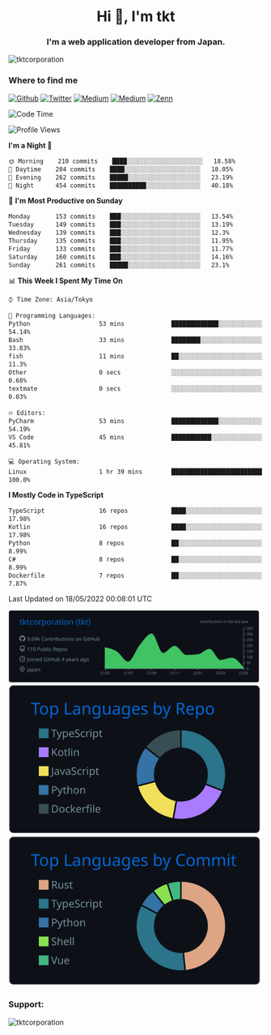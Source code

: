 <h1 align="center">Hi 👋, I'm tkt</h1>
<h3 align="center">I'm a web application developer from Japan.</h3>

<p align="left"> <img src="https://komarev.com/ghpvc/?username=tktcorporation&label=Profile%20views&color=0e75b6&style=flat" alt="tktcorporation" /> </p>

<h3>Where to find me</h3>
<p>
<a href="https://github.com/tktcorporation" target="_blank"><img alt="Github" src="https://img.shields.io/badge/GitHub-%2312100E.svg?&style=for-the-badge&logo=Github&logoColor=white" /></a>
<a href="https://twitter.com/tktcorporation" target="_blank"><img alt="Twitter" src="https://img.shields.io/badge/twitter-%231DA1F2.svg?&style=for-the-badge&logo=twitter&logoColor=white" /></a>
<a href="https://www.linkedin.com/in/tktcorporation" target="_blank"><img alt="Medium" src="https://img.shields.io/badge/linkdin-0a66c2.svg?&style=for-the-badge&logo=linkedin&logoColor=white" /></a>
<a href="https://qiita.com/tktcorporation" target="_blank"><img alt="Medium" src="https://img.shields.io/badge/qiita-55C500.svg?&style=for-the-badge&logo=qiita&logoColor=white" /></a>
<a href="https://zenn.dev/tktcorporation" target="_blank"><img alt="Zenn" src="https://img.shields.io/badge/Zenn-3EA8FF.svg?&style=for-the-badge&logo=Zenn&logoColor=white" /></a>
</p>
  
<!--START_SECTION:waka-->
![Code Time](http://img.shields.io/badge/Code%20Time-0%20secs-blue)

![Profile Views](http://img.shields.io/badge/Profile%20Views-0-blue)

**I'm a Night 🦉** 

```text
🌞 Morning    210 commits    ████░░░░░░░░░░░░░░░░░░░░░   18.58% 
🌆 Daytime    204 commits    ████░░░░░░░░░░░░░░░░░░░░░   18.05% 
🌃 Evening    262 commits    █████░░░░░░░░░░░░░░░░░░░░   23.19% 
🌙 Night      454 commits    ██████████░░░░░░░░░░░░░░░   40.18%

```
📅 **I'm Most Productive on Sunday** 

```text
Monday       153 commits    ███░░░░░░░░░░░░░░░░░░░░░░   13.54% 
Tuesday      149 commits    ███░░░░░░░░░░░░░░░░░░░░░░   13.19% 
Wednesday    139 commits    ███░░░░░░░░░░░░░░░░░░░░░░   12.3% 
Thursday     135 commits    ███░░░░░░░░░░░░░░░░░░░░░░   11.95% 
Friday       133 commits    ███░░░░░░░░░░░░░░░░░░░░░░   11.77% 
Saturday     160 commits    ███░░░░░░░░░░░░░░░░░░░░░░   14.16% 
Sunday       261 commits    █████░░░░░░░░░░░░░░░░░░░░   23.1%

```


📊 **This Week I Spent My Time On** 

```text
⌚︎ Time Zone: Asia/Tokyo

💬 Programming Languages: 
Python                   53 mins             █████████████░░░░░░░░░░░░   54.14% 
Bash                     33 mins             ████████░░░░░░░░░░░░░░░░░   33.83% 
fish                     11 mins             ██░░░░░░░░░░░░░░░░░░░░░░░   11.3% 
Other                    0 secs              ░░░░░░░░░░░░░░░░░░░░░░░░░   0.68% 
textmate                 0 secs              ░░░░░░░░░░░░░░░░░░░░░░░░░   0.03%

🔥 Editors: 
PyCharm                  53 mins             █████████████░░░░░░░░░░░░   54.19% 
VS Code                  45 mins             ███████████░░░░░░░░░░░░░░   45.81%

💻 Operating System: 
Linux                    1 hr 39 mins        █████████████████████████   100.0%

```

**I Mostly Code in TypeScript** 

```text
TypeScript               16 repos            ████░░░░░░░░░░░░░░░░░░░░░   17.98% 
Kotlin                   16 repos            ████░░░░░░░░░░░░░░░░░░░░░   17.98% 
Python                   8 repos             ██░░░░░░░░░░░░░░░░░░░░░░░   8.99% 
C#                       8 repos             ██░░░░░░░░░░░░░░░░░░░░░░░   8.99% 
Dockerfile               7 repos             ██░░░░░░░░░░░░░░░░░░░░░░░   7.87%

```



 Last Updated on 18/05/2022 00:08:01 UTC
<!--END_SECTION:waka-->

[![](https://raw.githubusercontent.com/tktcorporation/tktcorporation/master/profile-summary-card-output/github_dark/0-profile-details.svg)](https://github.com/vn7n24fzkq/github-profile-summary-cards)
[![](https://raw.githubusercontent.com/tktcorporation/tktcorporation/master/profile-summary-card-output/github_dark/1-repos-per-language.svg)](https://github.com/vn7n24fzkq/github-profile-summary-cards) [![](https://raw.githubusercontent.com/tktcorporation/tktcorporation/master/profile-summary-card-output/github_dark/2-most-commit-language.svg)](https://github.com/vn7n24fzkq/github-profile-summary-cards)

<h3 align="left">Support:</h3>
<p><a href="https://www.buymeacoffee.com/tktcorporation"> <img align="left" src="https://cdn.buymeacoffee.com/buttons/v2/default-yellow.png" height="50" width="210" alt="tktcorporation" /></a></p><br><br>
